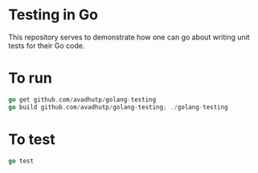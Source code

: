 Testing in Go
===

This repository serves to demonstrate how one can go about writing unit tests for their Go code.

To run
====
```go
go get github.com/avadhutp/golang-testing
go build github.com/avadhutp/golang-testing; ./golang-testing
```

To test
====
```go
go test
```
